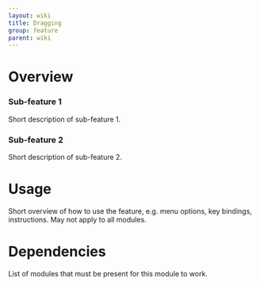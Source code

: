 ```yaml
---
layout: wiki
title: Dragging
group: feature
parent: wiki
---
```


# Overview

### Sub-feature 1
Short description of sub-feature 1.
### Sub-feature 2
Short description of sub-feature 2.


# Usage

Short overview of how to use the feature, e.g. menu options, key bindings, 
instructions. May not apply to all modules.


# Dependencies

List of modules that must be present for this module to work.
